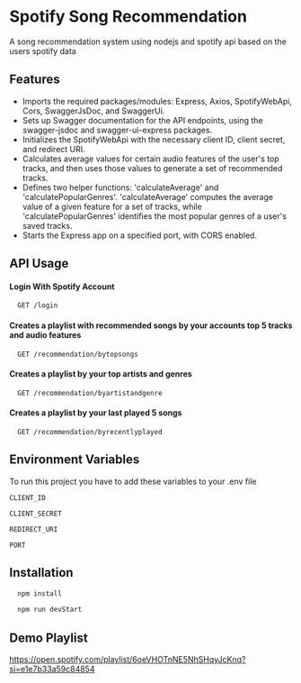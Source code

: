 
# Spotify Song Recommendation

A song recommendation system using nodejs and spotify api based on the users spotify data


## Features

- Imports the required packages/modules: Express, Axios, SpotifyWebApi, Cors, SwaggerJsDoc, and SwaggerUi.
- Sets up Swagger documentation for the API endpoints, using the swagger-jsdoc and swagger-ui-express packages.
- Initializes the SpotifyWebApi with the necessary client ID, client secret, and redirect URI.
- Calculates average values for certain audio features of the user's top tracks, and then uses those values to generate a set of recommended tracks.
- Defines two helper functions: 'calculateAverage' and 'calculatePopularGenres'. 'calculateAverage' computes the average value of a given feature for a set of tracks, while 'calculatePopularGenres' identifies the most popular genres of a user's saved tracks.
- Starts the Express app on a specified port, with CORS enabled.


  
## API Usage

#### Login With Spotify Account

```http
  GET /login
```


####  Creates a playlist with recommended songs by your accounts top 5 tracks and audio features 

```http
  GET /recommendation/bytopsongs
```

#### Creates a playlist by your top artists and genres
```http
  GET /recommendation/byartistandgenre
```

#### Creates a playlist by your last played 5 songs
```http
  GET /recommendation/byrecentlyplayed
```


  
## Environment Variables
To run this project you have to add these variables to your .env file


`CLIENT_ID`

`CLIENT_SECRET`

`REDIRECT_URI`

`PORT`



  
## Installation 


```bash 
  npm install
```
    
```bash 
  npm run devStart
```    


## Demo Playlist

https://open.spotify.com/playlist/6oeVHOTnNE5NhSHqyJcKnq?si=e1e7b33a59c84854
  
